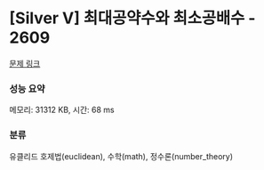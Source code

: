 # [Silver V] 최대공약수와 최소공배수 - 2609 

[문제 링크](https://www.acmicpc.net/problem/2609) 

### 성능 요약

메모리: 31312 KB, 시간: 68 ms

### 분류

유클리드 호제법(euclidean), 수학(math), 정수론(number_theory)

